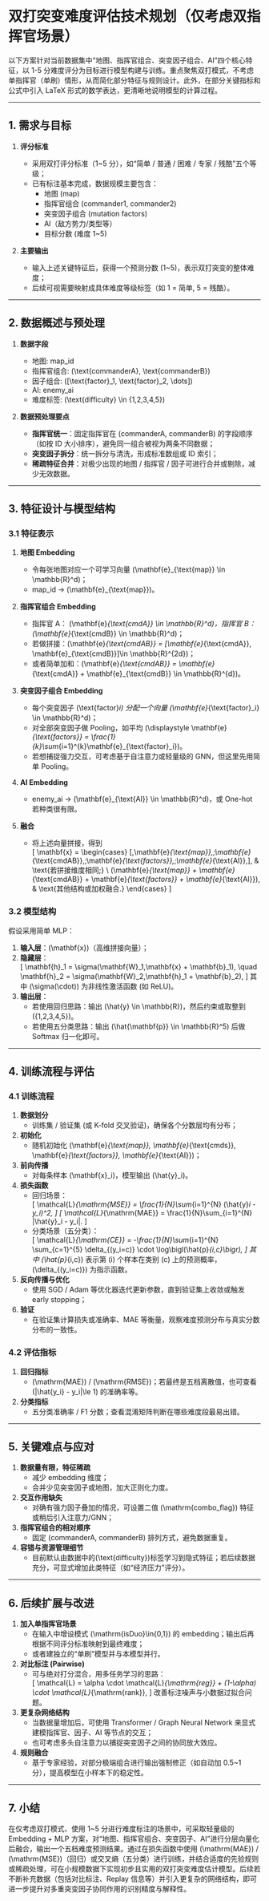 # 双打突变难度评估技术规划（仅考虑双指挥官场景）

以下方案针对当前数据集中“地图、指挥官组合、突变因子组合、AI”四个核心特征，以 1-5 分难度评分为目标进行模型构建与训练。重点聚焦双打模式，不考虑单指挥官（单刷）情形，从而简化部分特征与规则设计。此外，在部分关键指标和公式中引入 LaTeX 形式的数学表达，更清晰地说明模型的计算过程。

---

## 1. 需求与目标

1. **评分标准**  
   - 采用双打评分标准（1~5 分），如“简单 / 普通 / 困难 / 专家 / 残酷”五个等级；  
   - 已有标注基本完成，数据规模主要包含：  
     - 地图 (map)  
     - 指挥官组合 (commander1, commander2)  
     - 突变因子组合 (mutation factors)  
     - AI（敌方势力/类型等）  
     - 目标分数 (难度 1~5)

2. **主要输出**  
   - 输入上述关键特征后，获得一个预测分数 (1~5)，表示双打突变的整体难度；  
   - 后续可视需要映射成具体难度等级标签（如 1 = 简单, 5 = 残酷）。

---

## 2. 数据概述与预处理

1. **数据字段**  
   - 地图: map_id  
   - 指挥官组合: \(\text{commanderA}, \text{commanderB}\)  
   - 因子组合: \([\text{factor}_1, \text{factor}_2, \dots]\)  
   - AI: enemy_ai  
   - 难度标签: \(\text{difficulty} \in \{1,2,3,4,5\}\)

2. **数据预处理要点**  
   - **指挥官统一**：固定指挥官在 (commanderA, commanderB) 的字段顺序（如按 ID 大小排序），避免同一组合被视为两条不同数据；  
   - **突变因子拆分**：统一拆分与清洗，形成标准数组或 ID 索引；  
   - **稀疏特征合并**：对极少出现的地图 / 指挥官 / 因子可进行合并或剔除，减少无效数据。

---

## 3. 特征设计与模型结构

### 3.1 特征表示

1. **地图 Embedding**  
   - 令每张地图对应一个可学习向量 \(\mathbf{e}_{\text{map}} \in \mathbb{R}^d\)；  
   - map_id → \(\mathbf{e}_{\text{map}}\)。

2. **指挥官组合 Embedding**  
   - 指挥官 A： \(\mathbf{e}_{\text{cmdA}} \in \mathbb{R}^d\)，指挥官 B： \(\mathbf{e}_{\text{cmdB}} \in \mathbb{R}^d\)；  
   - 若做拼接：\(\mathbf{e}_{\text{cmdAB}} = [\mathbf{e}_{\text{cmdA}}, \mathbf{e}_{\text{cmdB}}]\in \mathbb{R}^{2d}\)；  
   - 或者简单加和：\(\mathbf{e}_{\text{cmdAB}} = \mathbf{e}_{\text{cmdA}} + \mathbf{e}_{\text{cmdB}} \in \mathbb{R}^{d}\)。

3. **突变因子组合 Embedding**  
   - 每个突变因子 \(\text{factor}_i\) 分配一个向量 \(\mathbf{e}_{\text{factor}_i} \in \mathbb{R}^d\)；  
   - 对全部突变因子做 Pooling，如平均 \(\displaystyle \mathbf{e}_{\text{factors}} = \frac{1}{k}\sum_{i=1}^{k}\mathbf{e}_{\text{factor}_i}\)。  
   - 若想捕捉强力交互，可考虑基于自注意力或轻量级的 GNN，但这里先用简单 Pooling。

4. **AI Embedding**  
   - enemy_ai → \(\mathbf{e}_{\text{AI}} \in \mathbb{R}^d\)，或 One-hot 若种类很有限。

5. **融合**  
   - 将上述向量拼接，得到  
     \[
       \mathbf{x} = 
       \begin{cases}
       [\,\mathbf{e}_{\text{map}},\;\mathbf{e}_{\text{cmdAB}},\;\mathbf{e}_{\text{factors}},\;\mathbf{e}_{\text{AI}}\,], & \text{若拼接维度相同;} \\
       (\mathbf{e}_{\text{map}} + \mathbf{e}_{\text{cmdAB}} + \mathbf{e}_{\text{factors}} + \mathbf{e}_{\text{AI}}), & \text{其他结构或加权融合.}
       \end{cases}
     \]

### 3.2 模型结构

假设采用简单 MLP：

1. **输入层**：\(\mathbf{x}\)（高维拼接向量）；  
2. **隐藏层**：  
   \[
   \mathbf{h}_1 = \sigma(\mathbf{W}_1\,\mathbf{x} + \mathbf{b}_1), \quad
   \mathbf{h}_2 = \sigma(\mathbf{W}_2\,\mathbf{h}_1 + \mathbf{b}_2),
   \]
   其中 \(\sigma(\cdot)\) 为非线性激活函数 (如 ReLU)。  
3. **输出层**：  
   - 若使用回归思路：输出 \(\hat{y} \in \mathbb{R}\)，然后约束或取整到 \(\{1,2,3,4,5\}\)。  
   - 若使用五分类思路：输出 \(\hat{\mathbf{p}} \in \mathbb{R}^5\) 后做 Softmax 归一化即可。

---

## 4. 训练流程与评估

### 4.1 训练流程

1. **数据划分**  
   - 训练集 / 验证集 (或 K-fold 交叉验证)，确保各个分数层均有分布；  
2. **初始化**  
   - 随机初始化 \(\mathbf{e}_{\text{map}}, \mathbf{e}_{\text{cmds}}, \mathbf{e}_{\text{factors}}, \mathbf{e}_{\text{AI}}\)；  
3. **前向传播**  
   - 对每条样本 \(\mathbf{x}_i\)，模型输出 \(\hat{y}_i\)。  
4. **损失函数**  
   - 回归场景：  
     \[
       \mathcal{L}_{\mathrm{MSE}} = \frac{1}{N}\sum_{i=1}^{N} (\hat{y}_i - y_i)^2,
     \]
     \[
       \mathcal{L}_{\mathrm{MAE}} = \frac{1}{N}\sum_{i=1}^{N} |\hat{y}_i - y_i|.
     \]
   - 分类场景（五分类）：  
     \[
       \mathcal{L}_{\mathrm{CE}} = -\frac{1}{N}\sum_{i=1}^{N} \sum_{c=1}^{5} \delta_{(y_i=c)} \cdot \log\bigl(\hat{p}_{i,c}\bigr),
     \]
     其中 \(\hat{p}_{i,c}\) 表示第 \(i\) 个样本在类别 \(c\) 上的预测概率，\(\delta_{(y_i=c)}\) 为指示函数。  
5. **反向传播与优化**  
   - 使用 SGD / Adam 等优化器迭代更新参数，直到验证集上收敛或触发 early stopping；  
6. **验证**  
   - 在验证集计算损失或准确率、MAE 等衡量，观察难度预测分布与真实分数分布的一致性。

### 4.2 评估指标

1. **回归指标**  
   - \(\mathrm{MAE}\) / \(\mathrm{RMSE}\)；若最终是五档离散值，也可查看 \(|\hat{y_i} - y_i|\le 1\) 的准确率等。  
2. **分类指标**  
   - 五分类准确率 / F1 分数；查看混淆矩阵判断在哪些难度段最易出错。  

---

## 5. 关键难点与应对

1. **数据量有限，特征稀疏**  
   - 减少 embedding 维度；  
   - 合并少见突变因子或地图，加大正则化力度。  
2. **交互作用缺失**  
   - 对确有强力因子叠加的情况，可设置二值 \(\mathrm{combo\_flag}\) 特征或稍后引入注意力/GNN；  
3. **指挥官组合的相对顺序**  
   - 固定 (commanderA, commanderB) 排列方式，避免数据重复。  
4. **容错与资源管理细节**  
   - 目前默认由数据中的\(\text{difficulty}\)标签学习到隐式特征；若后续数据充分，可显式增加此类特征（如“经济压力”评分）。

---

## 6. 后续扩展与改进

1. **加入单指挥官场景**  
   - 在输入中增设模式 \(\mathrm{isDuo}\in\{0,1\}\) 的 embedding；输出后再根据不同评分标准映射到最终难度；  
   - 或者建独立的“单刷”模型并与本模型并行。  
2. **对比标注 (Pairwise)**  
   - 可与绝对打分混合，用多任务学习的思路：  
     \[
       \mathcal{L} = \alpha \cdot \mathcal{L}_{\mathrm{reg}} + (1-\alpha) \cdot \mathcal{L}_{\mathrm{rank}},
     \]
     改善标注噪声与小数据过拟合问题。  
3. **更复杂网络结构**  
   - 当数据量增加后，可使用 Transformer / Graph Neural Network 来显式建模指挥官、因子、AI 等节点的交互；  
   - 也可考虑多头自注意力以捕捉突变因子之间的协同放大效应。  
4. **规则融合**  
   - 基于专家经验，对部分极端组合进行输出强制修正（如自动加 0.5~1 分），提高模型在小样本下的稳定性。

---

## 7. 小结

在仅考虑双打模式、使用 1~5 分进行难度标注的场景中，可采取轻量级的 Embedding + MLP 方案，对“地图、指挥官组合、突变因子、AI”进行分层向量化后融合，输出一个五档难度预测结果。通过在损失函数中使用 \(\mathrm{MAE}\) / \(\mathrm{MSE}\)（回归）或交叉熵（五分类）进行训练，并结合适度的先验规则或稀疏处理，可在小规模数据下实现初步且实用的双打突变难度估计模型。后续若不断补充数据（包括对比标注、Replay 信息等）并引入更复杂的网络结构，即可进一步提升对多重突变因子协同作用的识别精度与解释性。
